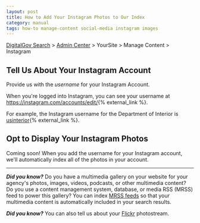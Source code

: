 ```yaml
---
layout: post
title: How to Add Your Instagram Photos to Our Index
category: manual
tags: how-to manage-content social-media instagram images
---
```

[DigitalGov Search](/index.html) > [Admin Center](https://search.usa.gov/sites/) > YourSite > Manage Content > Instagram

## Tell Us About Your Instagram Account

Provide us with the *username* for your Instagram Account.

When you're logged into Instagram, you can see your username at <https://instagram.com/accounts/edit/>{% external_link %}.

For example, the Instagram username for the Department of Interior is [usinterior](http://instagram.com/usinterior){% external_link %}.

## Opt to Display Your Instagram Photos

Coming soon! When you add the username for your Instagram account, we'll automatically index all of the photos in your account.

---

***Did you know?*** Do you have a multimedia gallery on your website for your agency's photos, images, videos, podcasts, or other multimedia content? Do you use a content management system, database, or media RSS (MRSS) feed to power this gallery? You can index [MRSS feeds](/manual/rss.html) so that your multimedia content is automatically included in your search results.

***Did you know?*** You can also tell us about your [Flickr](/manual/flickr.html) photostream.